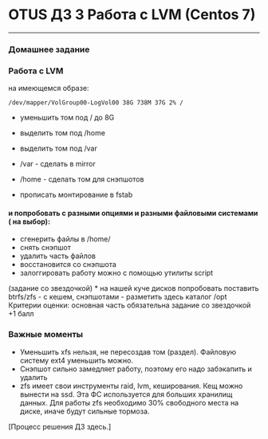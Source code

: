 # OTUS ДЗ 3 Работа с LVM (Centos 7)
-----------------------------------------------------------------------
### Домашнее задание

### Работа с LVM

на имеющемся образе: 

```/dev/mapper/VolGroup00-LogVol00 38G 738M 37G 2% /```

- уменьшить том под / до 8G

- выделить том под /home

- выделить том под /var

- /var - сделать в mirror

- /home - сделать том для снэпшотов

- прописать монтирование в fstab

#### и попробовать с разными опциями и разными файловыми системами ( на выбор):

- сгенерить файлы в /home/
- снять снэпшот
- удалить часть файлов
- восстановится со снэпшота
- залоггировать работу можно с помощью утилиты script

(задание со звездочкой) * на нашей куче дисков попробовать поставить btrfs/zfs - с кешем, снэпшотами - разметить здесь каталог /opt
Критерии оценки: основная часть обязательна
задание со звездочкой +1 балл

### Важные моменты
- Уменьшить xfs нельзя, не пересоздав том (раздел). Файловую систему ext4 уменьшить можно.
- Снэпшот сильно замедляет работу, поэтому его надо забэкапить и удалить
- zfs имеет свои инструменты raid, lvm, кеширования. Кещ можно вынести на ssd. Эта ФС используется для больших хранилищ данных. Для работы zfs необходимо 30% свободного места на диске, иначе будут сильные тормоза.

[Процесс решения ДЗ здесь.]

[1]: https://github.com/staybox/otus_dz3/blob/master/process.txt